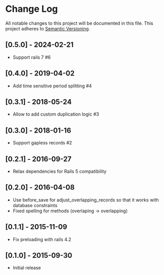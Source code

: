 # Change Log

All notable changes to this project will be documented in this file.
This project adheres to [Semantic Versioning](http://semver.org/).

## [0.5.0] - 2024-02-21

- Support rails 7 #6

## [0.4.0] - 2019-04-02

- Add time sensitive period splitting #4

## [0.3.1] - 2018-05-24

- Allow to add custom duplication logic #3

## [0.3.0] - 2018-01-16

- Support gapless records #2

## [0.2.1] - 2016-09-27

- Relax dependencies for Rails 5 compatibility

## [0.2.0] - 2016-04-08

- Use before_save for adjust_overlapping_records so that it works with
  database constraints
- Fixed spelling for methods (overlaping -> overlapping)

## [0.1.1] - 2015-11-09

- Fix preloading with rails 4.2

## [0.1.0] - 2015-09-30

- Initial release
